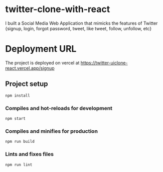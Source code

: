 # twitter-clone-with-react
I built a Social Media Web Application that mimicks the features of Twitter {signup, login, forgot password, tweet, like tweet, follow, unfollow, etc}

# Deployment URL
The project is deployed on vercel at https://twitter-uiclone-react.vercel.app/signup

## Project setup
```
npm install
```

### Compiles and hot-reloads for development
```
npm start
```

### Compiles and minifies for production
```
npm run build
```

### Lints and fixes files
```
npm run lint
